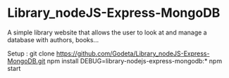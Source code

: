 # Library_nodeJS-Express-MongoDB
A simple library website that allows the user to look at and manage a database with authors, books...

Setup : 
git clone https://github.com/Godeta/Library_nodeJS-Express-MongoDB.git
npm install
DEBUG=library-nodejs-express-mongodb:* npm start

